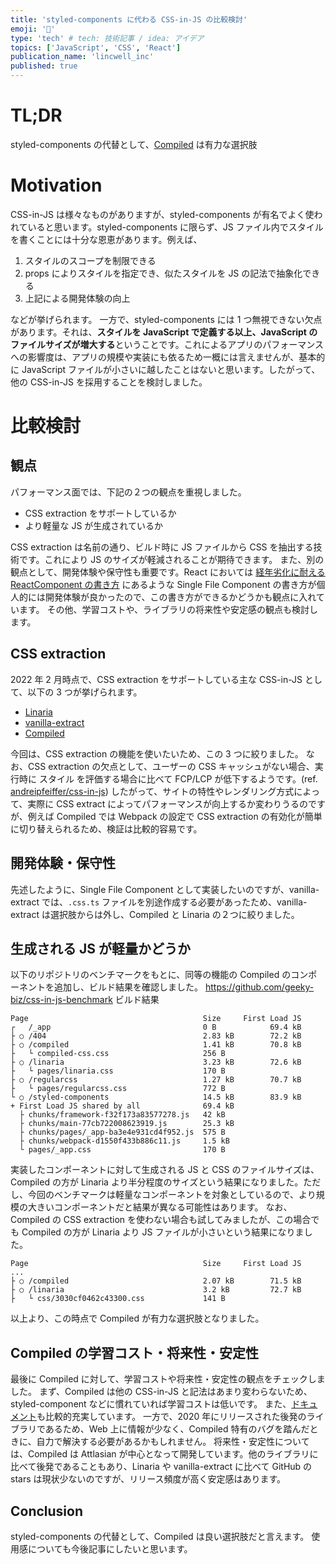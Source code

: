 ```yaml
---
title: 'styled-components に代わる CSS-in-JS の比較検討'
emoji: '👻'
type: 'tech' # tech: 技術記事 / idea: アイデア
topics: ['JavaScript', 'CSS', 'React']
publication_name: 'lincwell_inc'
published: true
---
```


# TL;DR

styled-components の代替として、[Compiled](https://compiledcssinjs.com/) は有力な選択肢

# Motivation

CSS-in-JS は様々なものがありますが、styled-components が有名でよく使われていると思います。styled-components に限らず、JS ファイル内でスタイルを書くことには十分な恩恵があります。例えば、

1. スタイルのスコープを制限できる
2. props によりスタイルを指定でき、似たスタイルを JS の記法で抽象化できる
3. 上記による開発体験の向上

などが挙げられます。
一方で、styled-components には 1 つ無視できない欠点があります。それは、**スタイルを JavaScript で定義する以上、JavaScript のファイルサイズが増大する**ということです。これによるアプリのパフォーマンスへの影響度は、アプリの規模や実装にも依るため一概には言えませんが、基本的に JavaScript ファイルが小さいに越したことはないと思います。したがって、他の CSS-in-JS を採用することを検討しました。

# 比較検討

## 観点

パフォーマンス面では、下記の２つの観点を重視しました。

- CSS extraction をサポートしているか
- より軽量な JS が生成されているか

CSS extraction は名前の通り、ビルド時に JS ファイルから CSS を抽出する技術です。これにより JS のサイズが軽減されることが期待できます。
また、別の観点として、開発体験や保守性も重要です。React においては [経年劣化に耐える ReactComponent の書き方](https://zenn.dev/takepepe/articles/howto-withstand-aging-react-component) にあるような Single File Component の書き方が個人的には開発体験が良かったので、この書き方ができるかどうかも観点に入れています。
その他、学習コストや、ライブラリの将来性や安定感の観点も検討します。

## CSS extraction

2022 年 2 月時点で、CSS extraction をサポートしている主な CSS-in-JS として、以下の 3 つが挙げられます。

- [Linaria](https://github.com/callstack/linaria)
- [vanilla-extract](https://vanilla-extract.style/)
- [Compiled](https://compiledcssinjs.com/)

今回は、CSS extraction の機能を使いたいため、この 3 つに絞りました。
なお、CSS extraction の欠点として、ユーザーの CSS キャッシュがない場合、実行時に スタイル を評価する場合に比べて FCP/LCP が低下するようです。(ref. [andreipfeiffer/css-in-js](https://github.com/andreipfeiffer/css-in-js#-performance-metrics))
したがって、サイトの特性やレンダリング方式によって、実際に CSS extract によってパフォーマンスが向上するか変わりうるのですが、例えば Compiled では Webpack の設定で CSS extraction の有効化が簡単に切り替えられるため、検証は比較的容易です。

## 開発体験・保守性

先述したように、Single File Component として実装したいのですが、vanilla-extract では、`.css.ts` ファイルを別途作成する必要があったため、vanilla-extract は選択肢からは外し、Compiled と Linaria の２つに絞りました。

## 生成される JS が軽量かどうか

以下のリポジトリのベンチマークをもとに、同等の機能の Compiled のコンポーネントを追加し、ビルド結果を確認しました。
https://github.com/geeky-biz/css-in-js-benchmark
ビルド結果

```
Page                                       Size     First Load JS
┌   /_app                                  0 B            69.4 kB
├ ○ /404                                   2.83 kB        72.2 kB
├ ○ /compiled                              1.41 kB        70.8 kB
├   └ compiled-css.css                     256 B
├ ○ /linaria                               3.23 kB        72.6 kB
├   └ pages/linaria.css                    170 B
├ ○ /regularcss                            1.27 kB        70.7 kB
├   └ pages/regularcss.css                 772 B
└ ○ /styled-components                     14.5 kB        83.9 kB
+ First Load JS shared by all              69.4 kB
  ├ chunks/framework-f32f173a83577278.js   42 kB
  ├ chunks/main-77cb722008623919.js        25.3 kB
  ├ chunks/pages/_app-ba3e4e931cd4f952.js  575 B
  ├ chunks/webpack-d1550f433b886c11.js     1.5 kB
  └ pages/_app.css                         170 B
```

実装したコンポーネントに対して生成される JS と CSS のファイルサイズは、Compiled の方が Linaria より半分程度のサイズという結果になりました。ただし、今回のベンチマークは軽量なコンポーネントを対象としているので、より規模の大きいコンポーネントだと結果が異なる可能性はあります。
なお、Compiled の CSS extraction を使わない場合も試してみましたが、この場合でも Compiled の方が Linaria より JS ファイルが小さいという結果になりました。

```
Page                                       Size     First Load JS
...
├ ○ /compiled                              2.07 kB        71.5 kB
├ ○ /linaria                               3.2 kB         72.7 kB
├   └ css/3030cf0462c43300.css             141 B
```

以上より、この時点で Compiled が有力な選択肢となりました。

## Compiled の学習コスト・将来性・安定性

最後に Compiled に対して、学習コストや将来性・安定性の観点をチェックしました。
まず、Compiled は他の CSS-in-JS と記法はあまり変わらないため、styled-component などに慣れていれば学習コストは低いです。
また、[ドキュメント](https://compiledcssinjs.com/docs/)も比較的充実しています。
一方で、2020 年にリリースされた後発のライブラリであるため、Web 上に情報が少なく、Compiled 特有のバグを踏んだときに、自力で解決する必要があるかもしれません。
将来性・安定性については、Compiled は Attlasian が中心となって開発しています。他のライブラリに比べて後発であることもあり、Linaria や vanilla-extract に比べて GitHub の stars は現状少ないのですが、リリース頻度が高く安定感はあります。

## Conclusion

styled-components の代替として、Compiled は良い選択肢だと言えます。
使用感についても今後記事にしたいと思います。

